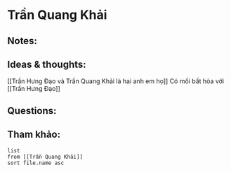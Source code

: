 # Trần Quang Khải

## Notes:

## Ideas & thoughts:
[[Trần Hưng Đạo và Trần Quang Khải là hai anh em họ]]
Có mối bất hòa với [[Trần Hưng Đạo]]

## Questions:


## Tham khảo:
```dataview
list
from [[Trần Quang Khải]]
sort file.name asc
```